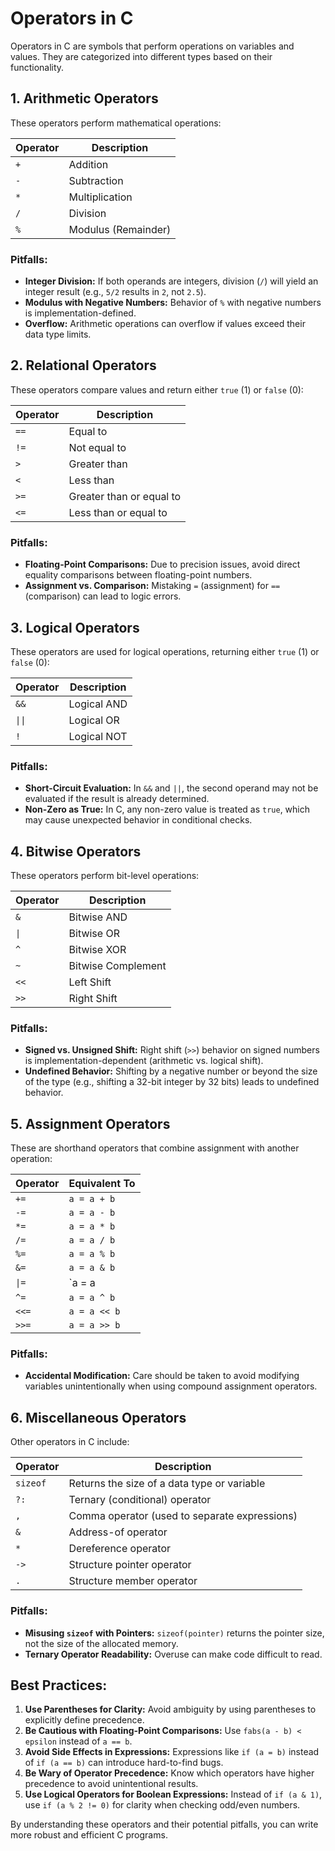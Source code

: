 # Operators in C

Operators in C are symbols that perform operations on variables and values. They are categorized into different types based on their functionality.

## 1. Arithmetic Operators
These operators perform mathematical operations:

| Operator | Description |
|----------|-------------|
| `+` | Addition |
| `-` | Subtraction |
| `*` | Multiplication |
| `/` | Division |
| `%` | Modulus (Remainder) |

### Pitfalls:
- **Integer Division:** If both operands are integers, division (`/`) will yield an integer result (e.g., `5/2` results in `2`, not `2.5`).
- **Modulus with Negative Numbers:** Behavior of `%` with negative numbers is implementation-defined.
- **Overflow:** Arithmetic operations can overflow if values exceed their data type limits.

## 2. Relational Operators
These operators compare values and return either `true` (1) or `false` (0):

| Operator | Description |
|----------|-------------|
| `==` | Equal to |
| `!=` | Not equal to |
| `>` | Greater than |
| `<` | Less than |
| `>=` | Greater than or equal to |
| `<=` | Less than or equal to |

### Pitfalls:
- **Floating-Point Comparisons:** Due to precision issues, avoid direct equality comparisons between floating-point numbers.
- **Assignment vs. Comparison:** Mistaking `=` (assignment) for `==` (comparison) can lead to logic errors.

## 3. Logical Operators
These operators are used for logical operations, returning either `true` (1) or `false` (0):

| Operator | Description |
|----------|-------------|
| `&&` | Logical AND |
| `\|\|` | Logical OR |
| `!` | Logical NOT |

### Pitfalls:
- **Short-Circuit Evaluation:** In `&&` and `||`, the second operand may not be evaluated if the result is already determined.
- **Non-Zero as True:** In C, any non-zero value is treated as `true`, which may cause unexpected behavior in conditional checks.

## 4. Bitwise Operators
These operators perform bit-level operations:

| Operator | Description |
|----------|-------------|
| `&` | Bitwise AND |
| `\|` | Bitwise OR |
| `^` | Bitwise XOR |
| `~` | Bitwise Complement |
| `<<` | Left Shift |
| `>>` | Right Shift |

### Pitfalls:
- **Signed vs. Unsigned Shift:** Right shift (`>>`) behavior on signed numbers is implementation-dependent (arithmetic vs. logical shift).
- **Undefined Behavior:** Shifting by a negative number or beyond the size of the type (e.g., shifting a 32-bit integer by 32 bits) leads to undefined behavior.

## 5. Assignment Operators
These are shorthand operators that combine assignment with another operation:

| Operator | Equivalent To |
|----------|-------------|
| `+=` | `a = a + b` |
| `-=` | `a = a - b` |
| `*=` | `a = a * b` |
| `/=` | `a = a / b` |
| `%=` | `a = a % b` |
| `&=` | `a = a & b` |
| `\|=` | `a = a | b` |
| `^=` | `a = a ^ b` |
| `<<=` | `a = a << b` |
| `>>=` | `a = a >> b` |

### Pitfalls:
- **Accidental Modification:** Care should be taken to avoid modifying variables unintentionally when using compound assignment operators.

## 6. Miscellaneous Operators
Other operators in C include:

| Operator | Description |
|----------|-------------|
| `sizeof` | Returns the size of a data type or variable |
| `?:` | Ternary (conditional) operator |
| `,` | Comma operator (used to separate expressions) |
| `&` | Address-of operator |
| `*` | Dereference operator |
| `->` | Structure pointer operator |
| `.` | Structure member operator |

### Pitfalls:
- **Misusing `sizeof` with Pointers:** `sizeof(pointer)` returns the pointer size, not the size of the allocated memory.
- **Ternary Operator Readability:** Overuse can make code difficult to read.

## Best Practices:
1. **Use Parentheses for Clarity:** Avoid ambiguity by using parentheses to explicitly define precedence.
2. **Be Cautious with Floating-Point Comparisons:** Use `fabs(a - b) < epsilon` instead of `a == b`.
3. **Avoid Side Effects in Expressions:** Expressions like `if (a = b)` instead of `if (a == b)` can introduce hard-to-find bugs.
4. **Be Wary of Operator Precedence:** Know which operators have higher precedence to avoid unintentional results.
5. **Use Logical Operators for Boolean Expressions:** Instead of `if (a & 1)`, use `if (a % 2 != 0)` for clarity when checking odd/even numbers.

By understanding these operators and their potential pitfalls, you can write more robust and efficient C programs.

